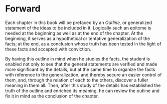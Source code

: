 # Forward

Each chapter in this book will be prefaced by an *Outline,* or generalized statement of the ideas to be included in it. Logically such an epitome is needed at the beginning as well as at the end of the chapter. At the beginning, it serves as a hypothetical or tentative generalization of the facts; at the end, as a conclusion whose truth has been tested in the light of these facts and accepted with conviction.

By having this outline in mind when he studies the facts, the student is enabled not only to see that the general statements are verified and made more significant by the details, but at the same time to organize the facts with reference to the generalization, and thereby secure an easier control of them, and, through the relation of each to the others, discover a fuller meaning in them all. Then, after this study of the details has established the truth of the outline and enriched its meaning, he can review the outline and fix it in mind as the conclusion of the chapter.